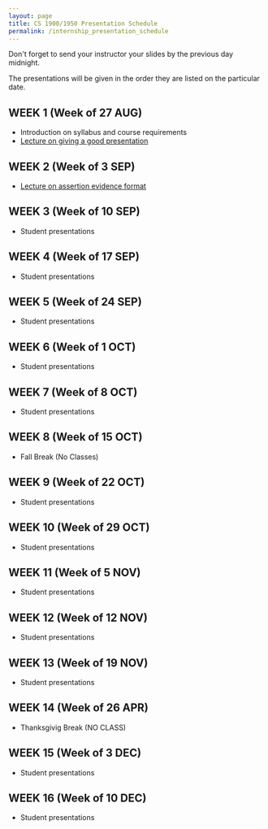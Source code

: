```yaml
---
layout: page
title: CS 1900/1950 Presentation Schedule
permalink: /internship_presentation_schedule
---
```


Don't forget to send your instructor your slides by the previous day midnight.

The presentations will be given in the order they are listed on the particular date.

## WEEK 1 (Week of 27 AUG)

* Introduction on syllabus and course requirements
* [Lecture on giving a good presentation]()
  
## WEEK 2 (Week of 3 SEP)

* [Lecture on assertion evidence format]()

## WEEK 3 (Week of 10 SEP)
  
* Student presentations

## WEEK 4 (Week of 17 SEP)

* Student presentations

## WEEK 5 (Week of 24 SEP)

* Student presentations

## WEEK 6 (Week of 1 OCT)

* Student presentations

## WEEK 7 (Week of 8 OCT)

* Student presentations

## WEEK 8 (Week of 15 OCT)

* Fall Break (No Classes)

## WEEK 9 (Week of 22 OCT)

* Student presentations

## WEEK 10 (Week of 29 OCT)

* Student presentations

## WEEK 11 (Week of 5 NOV)

* Student presentations

## WEEK 12 (Week of 12 NOV)

* Student presentations

## WEEK 13 (Week of 19 NOV)

* Student presentations

## WEEK 14 (Week of 26 APR)

* Thanksgivig Break (NO CLASS)

## WEEK 15 (Week of 3 DEC)

* Student presentations

## WEEK 16 (Week of 10 DEC)

* Student presentations
